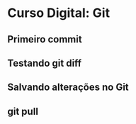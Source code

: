 # Curso Digital: Git

## Primeiro commit

## Testando git diff

## Salvando alterações no Git 

## git pull

